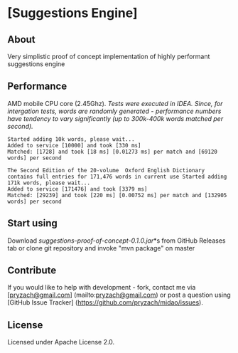 # [Suggestions Engine]

## About

Very simplistic proof of concept implementation of highly performant suggestions engine

## Performance

AMD mobile CPU core (2.45Ghz). 
*Tests were executed in IDEA. Since, for intergation tests, words are randomly generated - performance numbers have tendency to vary significantly (up to 300k-400k words matched per second).*

```
Started adding 10k words, please wait...
Added to service [10000] and took [330 ms]
Matched: [1728] and took [18 ms] [0.01273 ms] per match and [69120 words] per second
```

```
The Second Edition of the 20-volume  Oxford English Dictionary contains full entries for 171,476 words in current use Started adding 171k words, please wait...
Added to service [171476] and took [3379 ms]
Matched: [29239] and took [220 ms] [0.00752 ms] per match and [132905 words] per second
```

## Start using

Download **suggestions-proof-of-concept-0.1.0*.jar**s from GitHub Releases tab or clone git repository and invoke "mvn package" on master

## Contribute

If you would like to help with development - fork, contact me via [pryzach@gmail.com] (mailto:pryzach@gmail.com) or post a question using [GitHub Issue Tracker] (https://github.com/pryzach/midao/issues).

## License

Licensed under Apache License 2.0.
